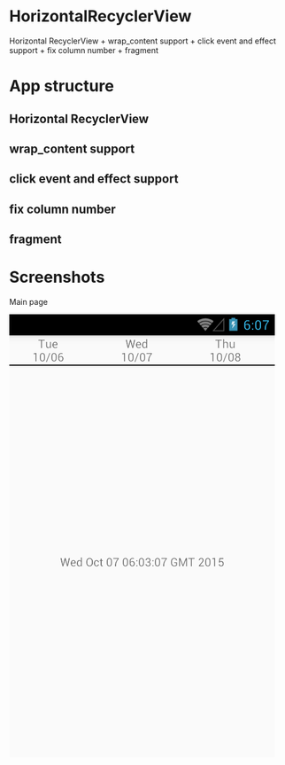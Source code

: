 # HorizontalRecyclerView
Horizontal RecyclerView + wrap_content support + click event and effect support + fix column number + fragment

# App structure
## Horizontal RecyclerView
## wrap_content support
## click event and effect support
## fix column number
## fragment

# Screenshots
Main page

![Alt text](images/HorizontalRecycleView_Main.png?raw=true "Main page")
